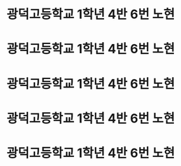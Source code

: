 # 광덕고등학교 1학년 4반 6번 노현
# 광덕고등학교 1학년 4반 6번 노현
# 광덕고등학교 1학년 4반 6번 노현
# 광덕고등학교 1학년 4반 6번 노현
# 광덕고등학교 1학년 4반 6번 노현

